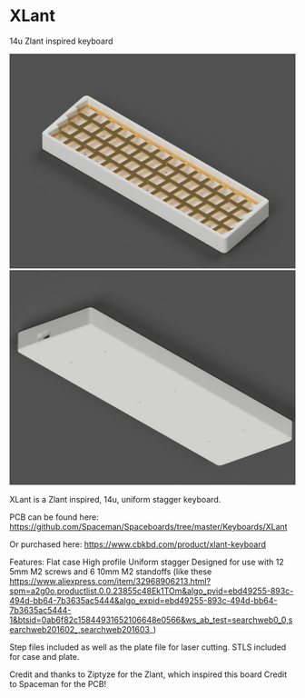 # XLant
 14u Zlant inspired keyboard


![TopView](https://github.com/dingusxmcgee/XLant/blob/master/Renders/Xlant-Top-Angled.png?raw=true)
![BackView](https://github.com/dingusxmcgee/XLant/blob/master/Renders/XLant-Bottom-Angled.png?raw=true)

XLant is a Zlant inspired, 14u, uniform stagger keyboard.

PCB can be found here: https://github.com/Spaceman/Spaceboards/tree/master/Keyboards/XLant

Or purchased here: https://www.cbkbd.com/product/xlant-keyboard

Features:
Flat case
High profile
Uniform stagger
Designed for use with 12 5mm M2 screws and 6 10mm M2 standoffs (like these https://www.aliexpress.com/item/32968906213.html?spm=a2g0o.productlist.0.0.23855c48Ek1TOm&algo_pvid=ebd49255-893c-494d-bb64-7b3635ac5444&algo_expid=ebd49255-893c-494d-bb64-7b3635ac5444-1&btsid=0ab6f82c15844931652106648e0566&ws_ab_test=searchweb0_0,searchweb201602_,searchweb201603_)

Step files included as well as the plate file for laser cutting.
STLS included for case and plate.

Credit and thanks to Ziptyze for the Zlant, which inspired this board
Credit to Spaceman for the PCB!
